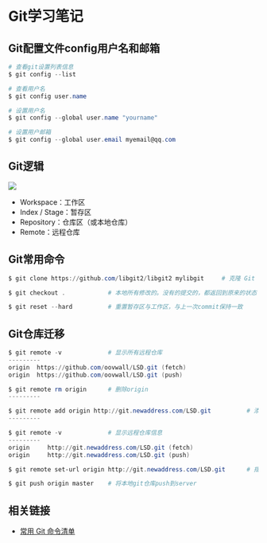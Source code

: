 # Git学习笔记
## Git配置文件config用户名和邮箱
```powershell
# 查看git设置列表信息
$ git config --list

# 查看用户名
$ git config user.name

# 设置用户名
$ git config --global user.name "yourname"

# 设置用户邮箱
$ git config --global user.email myemail@qq.com
```

## Git逻辑
![](http://www.ruanyifeng.com/blogimg/asset/2015/bg2015120901.png)
- Workspace：工作区
- Index / Stage：暂存区
- Repository：仓库区（或本地仓库）
- Remote：远程仓库

## Git常用命令
```powershell
$ git clone https://github.com/libgit2/libgit2 mylibgit     # 克隆 Git 的可链接库 libgit2，变更名字为：mylibgit

$ git checkout .            # 本地所有修改的。没有的提交的，都返回到原来的状态

$ git reset --hard          # 重置暂存区与工作区，与上一次commit保持一致
```

## Git仓库迁移
```powershell
$ git remote -v             # 显示所有远程仓库
---------
origin  https://github.com/oovwall/LSD.git (fetch)
origin  https://github.com/oovwall/LSD.git (push)

$ git remote rm origin      # 删除origin
---------

$ git remote add origin http://git.newaddress.com/LSD.git          # 添加新的origin
---------

$ git remote -v             # 显示远程仓库信息
---------
origin     http://git.newaddress.com/LSD.git (fetch)
origin     http://git.newaddress.com/LSD.git (push)

$ git remote set-url origin http://git.newaddress.com/LSD.git      # 指向新的地址

$ git push origin master    # 将本地git仓库push到server

```

## 相关链接
- [常用 Git 命令清单](http://www.ruanyifeng.com/blog/2015/12/git-cheat-sheet.html)